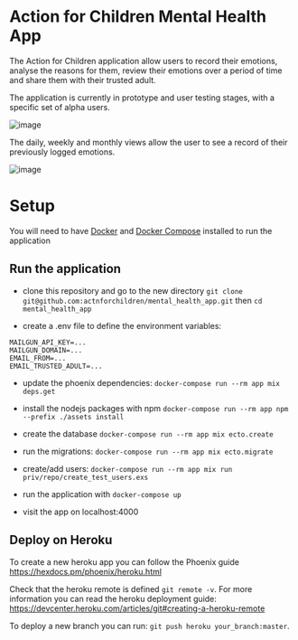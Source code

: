 # Action for Children Mental Health App

The Action for Children application allow users to record their emotions, analyse the reasons for them, review their emotions
over a period of time and share them with their trusted adult.

The application is currently in prototype and user testing stages, with a specific set of alpha users.

![image](https://user-images.githubusercontent.com/6057298/48003870-9a077200-e107-11e8-92d0-9095e95b615f.png)

The daily, weekly and monthly views allow the user to see a record of their previously logged emotions.

![image](https://user-images.githubusercontent.com/6057298/48004048-100bd900-e108-11e8-86a5-611b240fcde7.png)


# Setup

You will need to have [Docker](https://docs.docker.com/install/)
and [Docker Compose](https://docs.docker.com/compose/install/) installed to run the application

## Run the application

- clone this repository and go to the new directory
      `git clone git@github.com:actnforchildren/mental_health_app.git`
     then `cd mental_health_app`

- create a .env file to define the environment variables:
```
MAILGUN_API_KEY=...
MAILGUN_DOMAIN=...
EMAIL_FROM=...
EMAIL_TRUSTED_ADULT=...
```

- update the phoenix dependencies:
  `docker-compose run --rm app mix deps.get`

- install the nodejs packages with npm
  `docker-compose run --rm app npm --prefix ./assets install`

- create the database
  `docker-compose run --rm app mix ecto.create`

- run the migrations:
  `docker-compose run --rm app mix ecto.migrate`

- create/add users:
  `docker-compose run --rm app mix run priv/repo/create_test_users.exs`

- run the application with
  `docker-compose up`

- visit the app on localhost:4000

## Deploy on Heroku


To create a new heroku app you can follow the Phoenix guide https://hexdocs.pm/phoenix/heroku.html

Check that the heroku remote is defined `git remote -v`. For more information you can read the heroku deployment guide: https://devcenter.heroku.com/articles/git#creating-a-heroku-remote

To deploy a new branch you can run: `git push heroku your_branch:master`.
